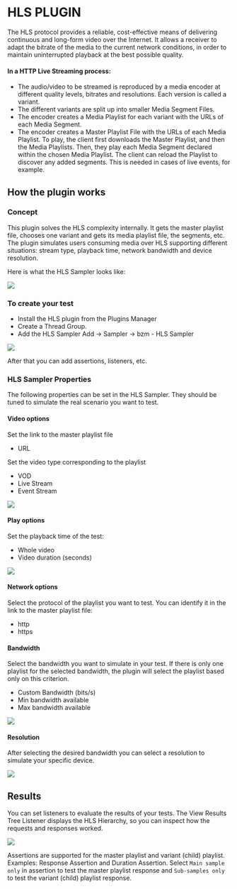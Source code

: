 # HLS PLUGIN

The HLS protocol provides a reliable, cost-effective means of delivering continuous and long-form video over the Internet. It allows a receiver to adapt the bitrate of the media to the current network conditions, in order to maintain uninterrupted playback at the best possible quality.

#### In a HTTP Live Streaming process:

- The audio/video to be streamed is reproduced by a media encoder at different quality levels, bitrates and resolutions. Each version is called a variant.
- The different variants are split up into smaller Media Segment Files.
- The encoder creates a Media Playlist for each variant with the URLs of each Media Segment.
- The encoder creates a Master Playlist File with the URLs of each Media Playlist.
To play, the client first downloads the Master Playlist, and then the Media Playlists. Then, they play each Media Segment declared within the chosen Media Playlist. The client can reload the Playlist to discover any added segments. This is needed in cases of live events, for example.

## How the plugin works

### Concept

This plugin solves the HLS complexity internally. It gets the master playlist file, chooses one variant and gets its media playlist file, the segments, etc. The plugin simulates users consuming media over HLS supporting different situations: stream type, playback time, network bandwidth and device resolution.

Here is what the HLS Sampler looks like:

![](docs/HLSPluginView.png)

### To create your test

- Install the HLS plugin from the Plugins Manager
- Create a Thread Group.
- Add the HLS Sampler Add -> Sampler -> bzm - HLS Sampler

![](docs/HLSAddSampler.png)

After that you can add assertions, listeners, etc.

### HLS Sampler Properties

The following properties can be set in the HLS Sampler. They should be tuned to simulate the real scenario you want to test.

#### Video options

Set the link to the master playlist file

- URL

Set the video type corresponding to the playlist

- VOD
- Live Stream
- Event Stream

![](docs/HLSVideo.png)

#### Play options

Set the playback time of the test:

- Whole video
- Video duration (seconds)

![](docs/HLSTime.png)

#### Network options

Select the protocol of the playlist you want to test. You can identify it in the link to the master playlist file:

- http
- https

#### Bandwidth

Select the bandwidth you want to simulate in your test. If there is only one playlist for the selected bandwidth, the plugin will select the playlist based only on this criterion.

- Custom Bandwidth (bits/s)
- Min bandwidth available
- Max bandwidth available

![](docs/HLSNetwork.png)

#### Resolution

After selecting the desired bandwidth you can select a resolution to simulate your specific device.

![](docs/HLSResolution.png)

## Results

You can set listeners to evaluate the results of your tests. The View Results Tree Listener displays the HLS Hierarchy, so you can inspect how the requests and responses worked.

![](docs/HLSResults.png)

Assertions are supported for the master playlist and variant (child) playlist. Examples: Response Assertion and Duration Assertion. Select `Main sample only` in assertion to test the master playlist response and `Sub-samples only` to test the variant (child) playlist response.
